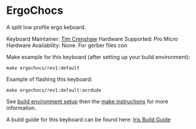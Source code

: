 ErgoChocs
====

A split low profile ergo keboard.

Keyboard Maintainer: [Tim Crenshaw](https://github.com/trcrenshaw)
Hardware Supported: Pro Micro  
Hardware Availability: None. For gerber files con

Make example for this keyboard (after setting up your build environment):

    make ergochocs/rev1:default

Example of flashing this keyboard:

    make ergochocs/rev1:default:avrdude

See [build environment setup](https://docs.qmk.fm/#/newbs_getting_started) then the [make instructions](https://docs.qmk.fm/#/getting_started_make_guide) for more information.

A build guide for this keyboard can be found here: [Iris Build Guide](https://docs.keeb.io/iris-build-guide.html)

